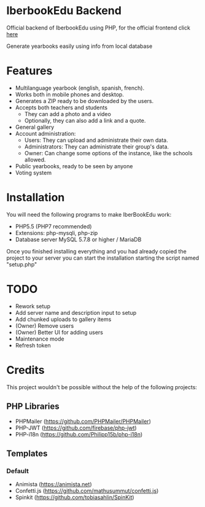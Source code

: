 # IberbookEdu Backend
Official backend of IberbookEdu using PHP, for the official frontend click [here](https://github.com/pablouser1/IberbookEdu-frontend)

Generate yearbooks easily using info from local database

# Features
* Multilanguage yearbook (english, spanish, french).
* Works both in mobile phones and desktop.
* Generates a ZIP ready to be downloaded by the users.
* Accepts both teachers and students
  * They can add a photo and a video
  * Optionally, they can also add a link and a quote.
* General gallery
* Account administration:
  * Users: They can upload and administrate their own data.
  * Administrators: They can administrate their group's data.
  * Owner: Can change some options of the instance, like the schools allowed.
* Public yearbooks, ready to be seen by anyone
* Voting system

# Installation
You will need the following programs to make IberBookEdu work:
* PHP5.5 (PHP7 recommended)
* Extensions: php-mysqli, php-zip
* Database server MySQL 5.7.8 or higher / MariaDB

Once you finished installing everything and you had already copied the project to your server you can start the installation starting the script named "setup.php"

# TODO
* Rework setup
* Add server name and description input to setup
* Add chunked uploads to gallery items
* (Owner) Remove users
* (Owner) Better UI for adding users
* Maintenance mode
* Refresh token

# Credits
This project wouldn't be possible without the help of the following projects:

## PHP Libraries
* PHPMailer (https://github.com/PHPMailer/PHPMailer)
* PHP-JWT (https://github.com/firebase/php-jwt)
* PHP-i18n (https://github.com/Philipp15b/php-i18n)

## Templates
### Default
* Animista (https://animista.net)
* Confetti.js (https://github.com/mathusummut/confetti.js)
* Spinkit (https://github.com/tobiasahlin/SpinKit)
